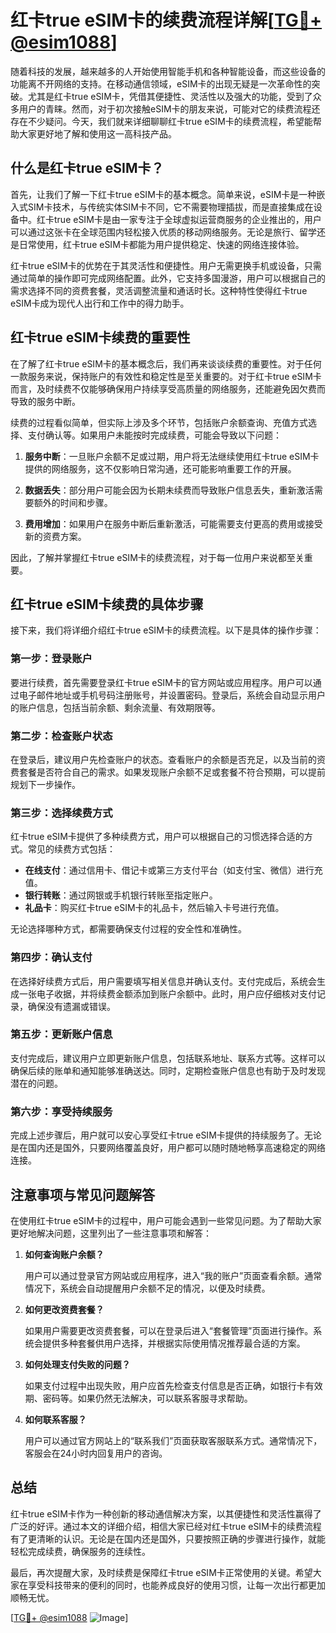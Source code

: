 # 红卡true eSIM卡的续费流程详解[[TG💪+ @esim1088](https://t.me/s/esim1088)]

随着科技的发展，越来越多的人开始使用智能手机和各种智能设备，而这些设备的功能离不开网络的支持。在移动通信领域，eSIM卡的出现无疑是一次革命性的突破。尤其是红卡true eSIM卡，凭借其便捷性、灵活性以及强大的功能，受到了众多用户的青睐。然而，对于初次接触eSIM卡的朋友来说，可能对它的续费流程还存在不少疑问。今天，我们就来详细聊聊红卡true eSIM卡的续费流程，希望能帮助大家更好地了解和使用这一高科技产品。

## 什么是红卡true eSIM卡？

首先，让我们了解一下红卡true eSIM卡的基本概念。简单来说，eSIM卡是一种嵌入式SIM卡技术，与传统实体SIM卡不同，它不需要物理插拔，而是直接集成在设备中。红卡true eSIM卡是由一家专注于全球虚拟运营商服务的企业推出的，用户可以通过这张卡在全球范围内轻松接入优质的移动网络服务。无论是旅行、留学还是日常使用，红卡true eSIM卡都能为用户提供稳定、快速的网络连接体验。

红卡true eSIM卡的优势在于其灵活性和便捷性。用户无需更换手机或设备，只需通过简单的操作即可完成网络配置。此外，它支持多国漫游，用户可以根据自己的需求选择不同的资费套餐，灵活调整流量和通话时长。这种特性使得红卡true eSIM卡成为现代人出行和工作中的得力助手。

## 红卡true eSIM卡续费的重要性

在了解了红卡true eSIM卡的基本概念后，我们再来谈谈续费的重要性。对于任何一款服务来说，保持账户的有效性和稳定性是至关重要的。对于红卡true eSIM卡而言，及时续费不仅能够确保用户持续享受高质量的网络服务，还能避免因欠费而导致的服务中断。

续费的过程看似简单，但实际上涉及多个环节，包括账户余额查询、充值方式选择、支付确认等。如果用户未能按时完成续费，可能会导致以下问题：

1. **服务中断**：一旦账户余额不足或过期，用户将无法继续使用红卡true eSIM卡提供的网络服务，这不仅影响日常沟通，还可能影响重要工作的开展。
   
2. **数据丢失**：部分用户可能会因为长期未续费而导致账户信息丢失，重新激活需要额外的时间和步骤。
   
3. **费用增加**：如果用户在服务中断后重新激活，可能需要支付更高的费用或接受新的资费方案。

因此，了解并掌握红卡true eSIM卡的续费流程，对于每一位用户来说都至关重要。

## 红卡true eSIM卡续费的具体步骤

接下来，我们将详细介绍红卡true eSIM卡的续费流程。以下是具体的操作步骤：

### 第一步：登录账户

要进行续费，首先需要登录红卡true eSIM卡的官方网站或应用程序。用户可以通过电子邮件地址或手机号码注册账号，并设置密码。登录后，系统会自动显示用户的账户信息，包括当前余额、剩余流量、有效期限等。

### 第二步：检查账户状态

在登录后，建议用户先检查账户的状态。查看账户的余额是否充足，以及当前的资费套餐是否符合自己的需求。如果发现账户余额不足或套餐不符合预期，可以提前规划下一步操作。

### 第三步：选择续费方式

红卡true eSIM卡提供了多种续费方式，用户可以根据自己的习惯选择合适的方式。常见的续费方式包括：

- **在线支付**：通过信用卡、借记卡或第三方支付平台（如支付宝、微信）进行充值。
- **银行转账**：通过网银或手机银行转账至指定账户。
- **礼品卡**：购买红卡true eSIM卡的礼品卡，然后输入卡号进行充值。

无论选择哪种方式，都需要确保支付过程的安全性和准确性。

### 第四步：确认支付

在选择好续费方式后，用户需要填写相关信息并确认支付。支付完成后，系统会生成一张电子收据，并将续费金额添加到账户余额中。此时，用户应仔细核对支付记录，确保没有遗漏或错误。

### 第五步：更新账户信息

支付完成后，建议用户立即更新账户信息，包括联系地址、联系方式等。这样可以确保后续的账单和通知能够准确送达。同时，定期检查账户信息也有助于及时发现潜在的问题。

### 第六步：享受持续服务

完成上述步骤后，用户就可以安心享受红卡true eSIM卡提供的持续服务了。无论是在国内还是国外，只要网络覆盖良好，用户都可以随时随地畅享高速稳定的网络连接。

## 注意事项与常见问题解答

在使用红卡true eSIM卡的过程中，用户可能会遇到一些常见问题。为了帮助大家更好地解决问题，这里列出了一些注意事项和解答：

1. **如何查询账户余额？**

   用户可以通过登录官方网站或应用程序，进入“我的账户”页面查看余额。通常情况下，系统会自动提醒用户余额不足的情况，以便及时续费。

2. **如何更改资费套餐？**

   如果用户需要更改资费套餐，可以在登录后进入“套餐管理”页面进行操作。系统会提供多种套餐供用户选择，并根据实际使用情况推荐最合适的方案。

3. **如何处理支付失败的问题？**

   如果支付过程中出现失败，用户应首先检查支付信息是否正确，如银行卡有效期、密码等。如果仍然无法解决，可以联系客服寻求帮助。

4. **如何联系客服？**

   用户可以通过官方网站上的“联系我们”页面获取客服联系方式。通常情况下，客服会在24小时内回复用户的咨询。

## 总结

红卡true eSIM卡作为一种创新的移动通信解决方案，以其便捷性和灵活性赢得了广泛的好评。通过本文的详细介绍，相信大家已经对红卡true eSIM卡的续费流程有了更清晰的认识。无论是在国内还是国外，只要按照正确的步骤进行操作，就能轻松完成续费，确保服务的连续性。

最后，再次提醒大家，及时续费是保障红卡true eSIM卡正常使用的关键。希望大家在享受科技带来的便利的同时，也能养成良好的使用习惯，让每一次出行都更加顺畅无忧。

[[TG💪+ @esim1088](https://t.me/s/esim1088) ![Image](https://i.postimg.cc/4NQfJmqS/Snipaste-2025-05-13-00-14-12.png)]